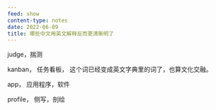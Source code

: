 ```yaml
---
feed: show
content-type: notes
date: 2022-06-09
title: 哪些中文用英文解释反而更清晰明了
---
```


judge，揣测

kanban， 任务看板， 这个词已经变成英文字典里的词了，也算文化交融。

app， 应用程序，软件

profile， 侧写，剖绘
